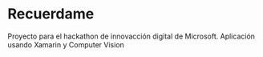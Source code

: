# Recuerdame
Proyecto para el hackathon de innovacción digital de Microsoft. Aplicación usando Xamarin y Computer Vision
